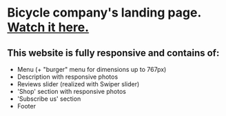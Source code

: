 # Bicycle company's landing page. [Watch it here.](aliadamovich.github.io/bicycle-responsive-landing-page/)
## This website is fully responsive and contains of:
* Menu (+ "burger" menu for dimensions up to 767px)
* Description with responsive photos
* Reviews slider (realized with Swiper slider)
* 'Shop' section with responsive photos
* 'Subscribe us' section
* Footer
